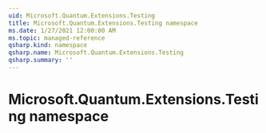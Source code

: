 ```yaml
---
uid: Microsoft.Quantum.Extensions.Testing
title: Microsoft.Quantum.Extensions.Testing namespace
ms.date: 1/27/2021 12:00:00 AM
ms.topic: managed-reference
qsharp.kind: namespace
qsharp.name: Microsoft.Quantum.Extensions.Testing
qsharp.summary: ''
---
```


# Microsoft.Quantum.Extensions.Testing namespace



